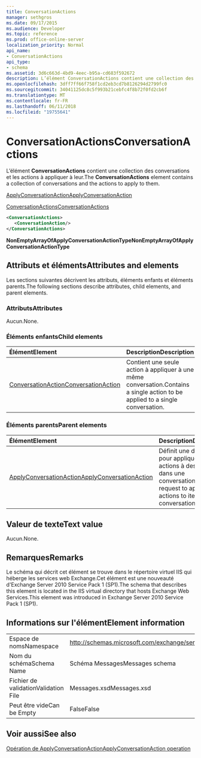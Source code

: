 ```yaml
---
title: ConversationActions
manager: sethgros
ms.date: 09/17/2015
ms.audience: Developer
ms.topic: reference
ms.prod: office-online-server
localization_priority: Normal
api_name:
- ConversationActions
api_type:
- schema
ms.assetid: 3d6c663d-4bd9-4eec-b95a-cd683f592672
description: L’élément ConversationActions contient une collection des conversations et les actions à appliquer à leur.
ms.openlocfilehash: 3dff7ff66f758f1cd2eb3cd7b8126294d2799fc0
ms.sourcegitcommit: 34041125dc8c5f993b21cebfc4f8b72f0fd2cb6f
ms.translationtype: MT
ms.contentlocale: fr-FR
ms.lasthandoff: 06/11/2018
ms.locfileid: "19755641"
---
```

# <a name="conversationactions"></a><span data-ttu-id="f919f-103">ConversationActions</span><span class="sxs-lookup"><span data-stu-id="f919f-103">ConversationActions</span></span>

<span data-ttu-id="f919f-104">L’élément **ConversationActions** contient une collection des conversations et les actions à appliquer à leur.</span><span class="sxs-lookup"><span data-stu-id="f919f-104">The **ConversationActions** element contains a collection of conversations and the actions to apply to them.</span></span> 
  
[<span data-ttu-id="f919f-105">ApplyConversationAction</span><span class="sxs-lookup"><span data-stu-id="f919f-105">ApplyConversationAction</span></span>](applyconversationaction.md)
  
[<span data-ttu-id="f919f-106">ConversationActions</span><span class="sxs-lookup"><span data-stu-id="f919f-106">ConversationActions</span></span>](conversationactions.md)
  
```XML
<ConversationActions>
   <ConversationAction/>
</ConversationActions>
```

 <span data-ttu-id="f919f-107">**NonEmptyArrayOfApplyConversationActionType**</span><span class="sxs-lookup"><span data-stu-id="f919f-107">**NonEmptyArrayOfApplyConversationActionType**</span></span>
## <a name="attributes-and-elements"></a><span data-ttu-id="f919f-108">Attributs et éléments</span><span class="sxs-lookup"><span data-stu-id="f919f-108">Attributes and elements</span></span>

<span data-ttu-id="f919f-109">Les sections suivantes décrivent les attributs, éléments enfants et éléments parents.</span><span class="sxs-lookup"><span data-stu-id="f919f-109">The following sections describe attributes, child elements, and parent elements.</span></span>
  
### <a name="attributes"></a><span data-ttu-id="f919f-110">Attributs</span><span class="sxs-lookup"><span data-stu-id="f919f-110">Attributes</span></span>

<span data-ttu-id="f919f-111">Aucun.</span><span class="sxs-lookup"><span data-stu-id="f919f-111">None.</span></span>
  
### <a name="child-elements"></a><span data-ttu-id="f919f-112">Éléments enfants</span><span class="sxs-lookup"><span data-stu-id="f919f-112">Child elements</span></span>

|<span data-ttu-id="f919f-113">**Élément**</span><span class="sxs-lookup"><span data-stu-id="f919f-113">**Element**</span></span>|<span data-ttu-id="f919f-114">**Description**</span><span class="sxs-lookup"><span data-stu-id="f919f-114">**Description**</span></span>|
|:-----|:-----|
|[<span data-ttu-id="f919f-115">ConversationAction</span><span class="sxs-lookup"><span data-stu-id="f919f-115">ConversationAction</span></span>](conversationaction.md) <br/> |<span data-ttu-id="f919f-116">Contient une seule action à appliquer à une même conversation.</span><span class="sxs-lookup"><span data-stu-id="f919f-116">Contains a single action to be applied to a single conversation.</span></span>  <br/> |
   
### <a name="parent-elements"></a><span data-ttu-id="f919f-117">Éléments parents</span><span class="sxs-lookup"><span data-stu-id="f919f-117">Parent elements</span></span>

|<span data-ttu-id="f919f-118">**Élément**</span><span class="sxs-lookup"><span data-stu-id="f919f-118">**Element**</span></span>|<span data-ttu-id="f919f-119">**Description**</span><span class="sxs-lookup"><span data-stu-id="f919f-119">**Description**</span></span>|
|:-----|:-----|
|[<span data-ttu-id="f919f-120">ApplyConversationAction</span><span class="sxs-lookup"><span data-stu-id="f919f-120">ApplyConversationAction</span></span>](applyconversationaction.md) <br/> |<span data-ttu-id="f919f-121">Définit une demande pour appliquer des actions à des éléments dans une conversation.</span><span class="sxs-lookup"><span data-stu-id="f919f-121">Defines a request to apply actions to items in a conversation.</span></span>  <br/> |
   
## <a name="text-value"></a><span data-ttu-id="f919f-122">Valeur de texte</span><span class="sxs-lookup"><span data-stu-id="f919f-122">Text value</span></span>

<span data-ttu-id="f919f-123">Aucun.</span><span class="sxs-lookup"><span data-stu-id="f919f-123">None.</span></span>
  
## <a name="remarks"></a><span data-ttu-id="f919f-124">Remarques</span><span class="sxs-lookup"><span data-stu-id="f919f-124">Remarks</span></span>

<span data-ttu-id="f919f-125">Le schéma qui décrit cet élément se trouve dans le répertoire virtuel IIS qui héberge les services web Exchange.Cet élément est une nouveauté d'Exchange Server 2010 Service Pack 1 (SP1).</span><span class="sxs-lookup"><span data-stu-id="f919f-125">The schema that describes this element is located in the IIS virtual directory that hosts Exchange Web Services.This element was introduced in Exchange Server 2010 Service Pack 1 (SP1).</span></span>
  
## <a name="element-information"></a><span data-ttu-id="f919f-126">Informations sur l'élément</span><span class="sxs-lookup"><span data-stu-id="f919f-126">Element information</span></span>

|||
|:-----|:-----|
|<span data-ttu-id="f919f-127">Espace de noms</span><span class="sxs-lookup"><span data-stu-id="f919f-127">Namespace</span></span>  <br/> |http://schemas.microsoft.com/exchange/services/2006/messages  <br/> |
|<span data-ttu-id="f919f-128">Nom du schéma</span><span class="sxs-lookup"><span data-stu-id="f919f-128">Schema Name</span></span>  <br/> |<span data-ttu-id="f919f-129">Schéma Messages</span><span class="sxs-lookup"><span data-stu-id="f919f-129">Messages schema</span></span>  <br/> |
|<span data-ttu-id="f919f-130">Fichier de validation</span><span class="sxs-lookup"><span data-stu-id="f919f-130">Validation File</span></span>  <br/> |<span data-ttu-id="f919f-131">Messages.xsd</span><span class="sxs-lookup"><span data-stu-id="f919f-131">Messages.xsd</span></span>  <br/> |
|<span data-ttu-id="f919f-132">Peut être vide</span><span class="sxs-lookup"><span data-stu-id="f919f-132">Can be Empty</span></span>  <br/> |<span data-ttu-id="f919f-133">False</span><span class="sxs-lookup"><span data-stu-id="f919f-133">False</span></span>  <br/> |
   
## <a name="see-also"></a><span data-ttu-id="f919f-134">Voir aussi</span><span class="sxs-lookup"><span data-stu-id="f919f-134">See also</span></span>



[<span data-ttu-id="f919f-135">Opération de ApplyConversationAction</span><span class="sxs-lookup"><span data-stu-id="f919f-135">ApplyConversationAction operation</span></span>](applyconversationaction-operation.md)

